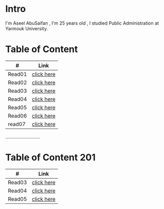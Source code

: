 # Intro
I'm Aseel AbuSaifan , I'm 25 years old , I studied Public Administration at Yarmouk University.


# Table of Content

| # | Link |
|---|---|
|Read01|[click here](https://aseelabusaifan.github.io/reading-notes/102/read01)|
|Read02|[click here](https://aseelabusaifan.github.io/reading-notes//102/read02)|
|Read03|[click here](https://aseelabusaifan.github.io/reading-notes/102/read03)|
|Read04|[click here](https://aseelabusaifan.github.io/reading-notes/102/read04)|
|Read05|[click here](https://aseelabusaifan.github.io/reading-notes//102/read05)|
|Read06|[click here](https://aseelabusaifan.github.io/reading-notes/102/read06)|
|read07|[click here](https://aseelabusaifan.github.io/reading-notes/102/read07)


...........................


# Table of Content 201



| # | Link |
|---|---|
|Read03|[click here](https://aseelabusaifan.github.io/reading-notes/201/read03)|
|Read04|[click here](https://aseelabusaifan.github.io/reading-notes/201/read04)|
|Read05|[click here](https://aseelabusaifan.github.io/reading-notes/201/read05)|